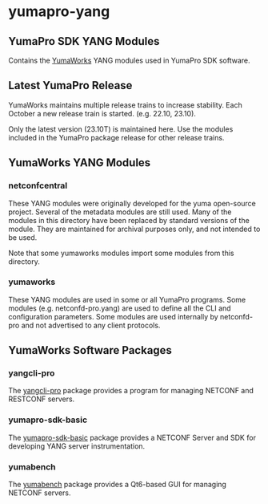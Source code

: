 # yumapro-yang

## YumaPro SDK YANG Modules

Contains the [YumaWorks](https://www.yumaworks.com)
YANG modules used in YumaPro SDK software.

## Latest YumaPro Release

YumaWorks maintains multiple release trains to increase stability.
Each October a new release train is started. (e.g. 22.10, 23.10).

Only the latest version (23.10T) is maintained here.
Use the modules included in the YumaPro package release
for other release trains.

## YumaWorks YANG Modules

### netconfcentral

These YANG modules were originally developed for the yuma open-source project.
Several of the metadata modules are still used.  Many of the modules in this
directory have been replaced by standard versions of the module. They are
maintained for archival purposes only, and not intended to be used.

Note that some yumaworks modules import some modules from this directory.


### yumaworks

These YANG modules are used in some or all YumaPro programs.
Some modules (e.g. netconfd-pro.yang) are used to define all the CLI
and configuration parameters.  Some modules are used internally by
netconfd-pro and not advertised to any client protocols.


## YumaWorks Software Packages

### yangcli-pro

The [yangcli-pro](https://dev.yumaworks.com/product/yangcli-pro/)
package provides a program for managing NETCONF and RESTCONF servers.


### yumapro-sdk-basic

The [yumapro-sdk-basic](https://dev.yumaworks.com/product/yumapro-sdk-basic/)
package provides a NETCONF Server and SDK for developing YANG server instrumentation.


### yumabench

The [yumabench](https://dev.yumaworks.com/product/yumabench/)
package provides a Qt6-based GUI for managing NETCONF servers.

